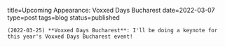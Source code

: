 
title=Upcoming Appearance: Voxxed Days Bucharest
date=2022-03-07
type=post
tags=blog
status=published
~~~~~~
(2022-03-25) **Voxxed Days Bucharest**: I'll be doing a keynote for this year's Voxxed Days Bucharest event!  
            